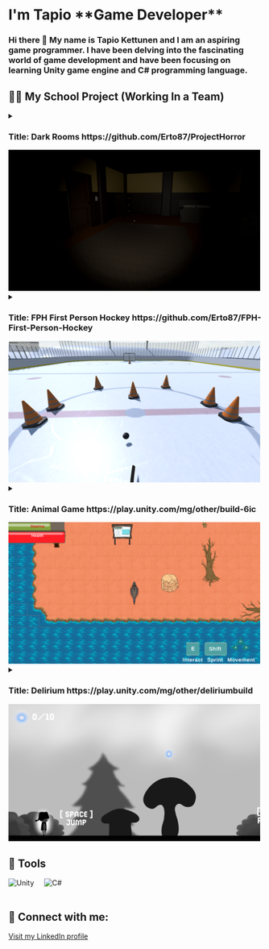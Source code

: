 <h1>I'm Tapio <strong>**Game Developer**</strong></h1>
<h3>Hi there 👋 My name is Tapio Kettunen and I am an aspiring game programmer. I have been delving into the fascinating world of game development and have been focusing on learning Unity game engine and C# programming language.</h3>

<h2>👨‍💻 My School Project (Working In a Team)</h2>
<details>
<summary><h3>Title: Dark Rooms https://github.com/Erto87/ProjectHorror</h3><img alt="DarkRooms" width="500px" src="https://raw.githubusercontent.com/Erto87/Erto87/main/DarkRooms.png"/></summary>

<details>
<summary><h3>Example code I made for examining game objects in game</h3></summary>
  
```
public class Examine : MonoBehaviour
{
    Camera mainCam;//Camera Object Will Be Placed In Front Of
    GameObject clickedObject;//Currently Clicked Object
    public PauseAndInventoryMenu pauseAndInventoryMenu;

    //Holds Original Postion And Rotation So The Object Can Be Replaced Correctly
    Vector3 originaPosition;
    Vector3 originalRotation;

    //If True Allow Rotation Of Object
    public bool examineMode;
    // Controls the speed of the zoom
    private float scrollSpeed = 10f;
    

    void Start()
    {
        mainCam = Camera.main;// Get the main camera in the scene
        examineMode = false;// Set examine mode to false at the start
        pauseAndInventoryMenu = FindObjectOfType<PauseAndInventoryMenu>();
    }

    private void Update()
    {
        //ClickObject();//Decide What Object To Examine

        TurnObject();//Allows Object To Be Rotated

        ExitExamineMode();//Returns Object To Original Postion

        ZoomCamera();// Zoom camera
    }

    void ZoomCamera()
    {
        if (examineMode == true)  // Only zoom if in examine mode
        {
            if (mainCam.orthographic)// If the camera is in orthographic mode
            {
                mainCam.orthographicSize -= Input.GetAxis("Mouse ScrollWheel") * scrollSpeed;// Zoom in/out based on scroll wheel input
            }
            else 
            {
                mainCam.fieldOfView -= Input.GetAxis("Mouse ScrollWheel") * scrollSpeed; // Zoom in/out based on scroll wheel input
            }
        }
    }

    void ClickObject()
    {
        if (Input.GetKeyDown(KeyCode.F) && examineMode == false)// Check if F key is pressed and not already in examine mode
        {
            // Find the center of the screen in world space
            Vector3 screenCenter = new Vector3(mainCam.pixelWidth / 2f, mainCam.pixelHeight / 2f, 1f);
            Vector3 worldCenter = mainCam.ScreenToWorldPoint(screenCenter);

            // Cast a ray from the center of the screen forward
            RaycastHit hit;
            Ray ray = new Ray(worldCenter, mainCam.transform.forward);
            //Ray ray = mainCam.ScreenPointToRay(Input.mousePosition);

            // If the ray hits an object with the "Item" tag
            if (Physics.Raycast(ray, out hit))
            {
                if (hit.transform.tag == "Item")
                {
                    //ClickedObject Will Be The Object Hit By The Raycast
                    clickedObject = hit.transform.gameObject;

                    //Save The Original Postion And Rotation
                    originaPosition = clickedObject.transform.position;
                    originalRotation = clickedObject.transform.rotation.eulerAngles;

                    //Now Move Object In Front Of Camera
                    clickedObject.transform.position = mainCam.transform.position + (transform.forward * 1f);

                    //Pause The Game
                    Time.timeScale = 0;

                    //Turn Examine Mode To True
                    examineMode = true;
                }
            }
        }
    }

    void TurnObject()
    {
        if (Input.GetMouseButton(0) && examineMode)// Check if left mouse button is held down and in examine mode
        {
            float rotationSpeed = 15;

            // Get mouse movement and rotate the object accordingly
            float xAxis = Input.GetAxis("Mouse X") * rotationSpeed;
            float yAxis = Input.GetAxis("Mouse Y") * rotationSpeed;

            clickedObject.transform.Rotate(Vector3.up, -xAxis, Space.World);
            clickedObject.transform.Rotate(Vector3.right, yAxis, Space.World);
        }
    }

    void ExitExamineMode()
    {
        // If the player is currently examining an object and there is no other object currently selected,
        // or if the right mouse button is being held down and the game is not paused, continue with the examine mode.
        if (examineMode && clickedObject == null || Input.GetMouseButton(1) && pauseAndInventoryMenu.gameIsPaused == false)
        {
            mainCam.fieldOfView = 60f;
            //Reset Object To Original Position

            if (clickedObject != null)
            {
                clickedObject.transform.position = originaPosition;
                clickedObject.transform.eulerAngles = originalRotation;
            }
           
            //Unpause Game
            Time.timeScale = 1;

            //Return To Normal State
            examineMode = false;

        }
    }
}
```

</details>

Genre: Horror survival

Reference games: Resident Evil, Amnesia

Game Elements: Light & Dark environment, flashlight, inventory, items to collect

Player: SinglePlayer

Technical Form: 3D 1920x1080

View: First Person

Version Control: Unity 2022.1.22f1

Platform: PC

Language: C#

Device: PC

Gameplay: In this game, the player finds themselves trapped in a haunted hotel, mansion, or house and must find a way to escape while evading a terrifying presence that is determined to kill them. The player must utilize light sources, such as a flashlight, to navigate through the environment and gather essential items to aid their progression.

Controls: The player will use the WASD keys for movement and the mouse for camera control. Controller support will also be implemented.

Story: The player assumes the role of a visitor who becomes trapped inside the hotel, mansion, or house due to an unknown force that prevents them from leaving.

Game Mechanics:

Stealth: The player must avoid detection by the malevolent presence by utilizing environmental hiding spots and cover.
Puzzle Solving: To progress and find an escape route, the player must solve various puzzles.
Exploration: The player needs to thoroughly explore the environment to unveil the building's history and discover valuable items.
UI Design: The game's user interface (UI) will have a minimalist design.

This Game Design Document outlines the key aspects of the Project Horror Game, including its genre, references, gameplay mechanics, controls, story, and technical details. It serves as a roadmap and reference for the development team to ensure a cohesive and immersive horror survival experience.
</details>

<details>
<summary><h3>Title: FPH First Person Hockey https://github.com/Erto87/FPH-First-Person-Hockey</h3><img alt="FPH" width="500px" src="https://raw.githubusercontent.com/Erto87/Erto87/main/FPH.png"/></summary>

<details>
<summary><h3>Example code I made for following game time</h3></summary>
  
```
public class TimerController : NetworkBehaviour
{
    public static TimerController instance;  // Singleton instance of the TimerController
    public TextMeshPro timerText, timerText2;  // Text objects to display the timer
    public float timer = 300.0f;  // Initial timer value
    //public bool isTimer = false;
    public NetworkVariable<bool> isTimer = new NetworkVariable<bool>(false, NetworkVariableReadPermission.Everyone);  // Network variable to synchronize the timer across the network

    //public NetworkVariable<bool> playReplay = new NetworkVariable<bool>(false, NetworkVariableReadPermission.Everyone);
    public bool playReplay;  // Bool to control replay functionality
    public bool playReplayOnce;  // Bool to ensure replay is started only once

    public GameObject playerCamera;  // Reference to the player camera object
    public NetworkVariable<bool> endOfPeriod = new NetworkVariable<bool>(false, NetworkVariableReadPermission.Everyone);  // Network variable to indicate the end of the period

    void Start()
    {
        playReplayOnce = false;
        //StartTimer();
        instance = this;  // Assign the singleton instance
        //isTimer.Value = false;
    }

    void Update()
    {
        HandleTimer();  // Update the timer logic
    }

    // Display the current time on the timer text objects
    void DisplayTime()
    {
        int minutes = Mathf.FloorToInt(timer / 60.0f);  // Calculate the minutes
        int seconds = Mathf.FloorToInt(timer - minutes * 60);  // Calculate the seconds
        timerText.text = string.Format("{0:00}:{1:00}", minutes, seconds);  // Update the timer text
        timerText2.text = string.Format("{0:00}:{1:00}", minutes, seconds);  // Update the secondary timer text
    }

    // Start the timer
    public void StartTimer()
    {
        playReplayOnce = false;
        playReplay = false;
        timerText.color = Color.green;  // Set the timer text color to green
        timerText2.color = Color.green;  // Set the secondary timer text color to green
        if (IsServer)
        {
            isTimer.Value = true;  // Set the isTimer network variable to true on the server
        }
    }

    // Stop the timer
    public void StopTimer()
    {
        timerText.color = Color.red;  // Set the timer text color to red
        timerText2.color = Color.red;  // Set the secondary timer text color to red
        if (IsServer)
        {
            isTimer.Value = false;  // Set the isTimer network variable to false on the server
        }
        if (!playReplayOnce)
        {
            StartCoroutine(StartReplay());  // Start the replay coroutine
            StartCoroutine(StopReplay());  // Start the stop replay coroutine
            playReplayOnce = true;  // Set the playReplayOnce bool to true
        }
    }

    // Reset the timer to its initial value
    public void ResetTimer()
    {
        timer = 300.0f;  // Reset the timer value
        DisplayTime();  // Update the timer display
        StartTimer();  // Start the timer
    }

    // End the current period
    public void EndOfPeriod()
    {
        if (IsServer)
        {
            endOfPeriod.Value = true;  // Set the endOfPeriod network variable to true on the server
        }
        timerText.ToString();  // Convert the timer text to a string
        timerText.color = Color.red;  // Set the timer text color to red
        if (IsHost)
        {
            isTimer.Value = false;  // Set the isTimer network variable to false on the host
        }
        StartCoroutine(ShowEndOfPeriod());  // Start the show end of period coroutine
    }

    // Handle the timer countdown and check if the period has ended
    void HandleTimer()
    {
        if (isTimer.Value)
        {
            timer -= Time.deltaTime;  // Decrease the timer value based on deltaTime
            DisplayTime();  // Update the timer display
        }

        if (timer <= 0f)
        {
            timerText.text = string.Format("00:00");  // Set the timer text to "00:00"
            timerText2.text = string.Format("00:00");  // Set the secondary timer text to "00:00"
            EndOfPeriod();  // End the current period
        }
    }

    // Coroutine to start the replay
    public IEnumerator StartReplay()
    {
        Debug.Log("StartReplay");
        yield return new WaitForSeconds(3);  // Wait for 3 seconds
        PuckManager.Instance.DestroyAllPucks();  // Destroy all pucks in the PuckManager
        playReplay = true;  // Set the playReplay bool to true
        Debug.Log("Replay Started");
    }

    // Coroutine to stop the replay
    public IEnumerator StopReplay()
    {
        Debug.Log("StopReplay");
        yield return new WaitForSeconds(7);  // Wait for 7 seconds
        playReplay = false;  // Set the playReplay bool to false
        playReplayOnce = false;  // Reset the playReplayOnce bool
        Debug.Log("Replay Stopped");
    }

    // Coroutine to show the end of the period
    public IEnumerator ShowEndOfPeriod()
    {
        if (IsServer)
        {
            endOfPeriod.Value = true;  // Set the endOfPeriod network variable to true on the server
        }
        yield return new WaitForSeconds(3);  // Wait for 3 seconds
        playerCamera.gameObject.SetActive(false);  // Deactivate the player camera
    }
}
```

</details>

FPH (First Person Hockey) is a sports game developed using Unity and programmed in C#. The game offers both an online mode and a training mode. FPH falls under the sports genre with semi-realistic gameplay mechanics, providing an immersive first-person perspective.

Controls:
Movement: Players navigate the game environment using the WASD keys on the keyboard (support xbox controller).
Camera: The camera follows the player's head movements, simulating a first-person perspective. The mouse is used to control the camera direction and aim.
Actions: shooting and passing are performed using mouse clicks and keyboard inputs.

Game Modes:
Online Mode: Players can connect with opponents online.
Training Mode: Single player training.


</details>


<details>
<summary><h3>Title: Animal Game https://play.unity.com/mg/other/build-6ic</h3><img alt="AnimalGame" width="500px" src="https://raw.githubusercontent.com/Erto87/Erto87/main/AnimalGame.png"/></summary>

<details>
<summary><h3>Example code I made for sprinting</h3></summary>
  
```
public class PlayerSprintHandler : MonoBehaviour
{
    public Slider staminaBar;  // Reference to the UI slider that displays stamina

    private int maxStamina = 100;  // Maximum stamina value
    [HideInInspector] public int currentStamina;  // Current stamina value (hidden in the Inspector)

    private WaitForSeconds regenTick = new WaitForSeconds(0.1f);  // Wait time between stamina regeneration ticks
    private Coroutine regen;  // Coroutine for stamina regeneration

    public static PlayerSprintHandler instance;  // Static reference to the PlayerSprintHandler instance

    private void Awake()
    {
        instance = this;  // Set the static instance reference to this script
    }

    void Start()
    {
        currentStamina = maxStamina;  // Set the current stamina to the maximum value
        staminaBar.maxValue = maxStamina;  // Set the maximum value of the stamina bar UI
        staminaBar.value = maxStamina;  // Set the initial value of the stamina bar UI to maximum
    }

    public void UseStamina(int amount)
    {
        if (currentStamina - amount >= 0)  // Check if there's enough stamina to use
        {
            currentStamina -= amount;  // Decrease the current stamina by the specified amount
            staminaBar.value = currentStamina;  // Update the stamina bar UI

            if (regen != null)
                StopCoroutine(regen);  // Stop the stamina regeneration coroutine if it's already running

            regen = StartCoroutine(RegenStamina());  // Start the stamina regeneration coroutine
        }
        else
        {
            Debug.Log("OUT OF STAMINA");  // Output a debug message indicating that there's not enough stamina
        }
    }

    private IEnumerator RegenStamina()
    {
        yield return new WaitForSeconds(2);  // Wait for 2 seconds before starting the stamina regeneration

        while (currentStamina < maxStamina)  // Continue the loop until stamina reaches the maximum value
        {
            currentStamina += maxStamina / 100;  // Increment the stamina by a percentage of the maximum value
            staminaBar.value = currentStamina;  // Update the stamina bar UI
            yield return regenTick;  // Wait for the specified time before the next regeneration tick
        }

        regen = null;  // Set the stamina regeneration coroutine reference to null when regeneration is complete
    }
}
```

</details>



What is it?
The project is a 2D top-down action game played as an animal, showcasing the life of the animal with information about it. It will be a browser game.

Gameplay mechanics
The player chooses a continent with an animal on the world map. After that, the player gets to play as the animal in a top-down view, gathering food and avoiding dangers until reaching the finish line.

The maps are freeroam areas.

The player will find information "pop-ups" in the form of signs, providing details about the playable animal, its environment, and the threats it faces. At the end of each level, there will be a quiz based on the information pop-ups. Points are awarded for correct quiz answers.

The quiz will be located at the center of the map and won't allow the player to answer it if they haven't found all the information pop-ups. It will notify how many are still missing.

The player moves by WASD.

Enemies will patrol the level, attacking the player if they get close enough.

Food pickups heal the player.
Art style
The art style will be cartoon-like, with large colorful assets to appeal to children. The character art will be in a top-down perspective, while the environmental art will be partially top-down and partially side view.

</details>

<details>
<summary><h3>Title: Delirium https://play.unity.com/mg/other/deliriumbuild</h3><img alt="Delirium" width="500px" src="https://raw.githubusercontent.com/Erto87/Erto87/main/Delirium.png"/></summary>

<details>
<summary><h3>Example code I made for collectables</h3></summary>
  
```
public class ScoreManager : MonoBehaviour
{
    public static ScoreManager instance;
    public TextMeshProUGUI text;
    public int score;

    // Start is called before the first frame update
    void Start()
    {
        if (instance == null)
        {
            instance = this;
        }
    }

    // Update is called once per frame
    void Update()
    {

    }

    public void ChangeScore(int orbValue)
    {
        score += orbValue;
        text.text = score.ToString() + "/10";
    }
}

public class Orb : MonoBehaviour
{
    public int orbValue = 1;

    private void OnTriggerEnter2D(Collider2D other)
    {
        if (other.gameObject.CompareTag("Player"))
        {
            ScoreManager.instance.ChangeScore(orbValue);
            orbValue = 0;
        }
    }
}

```

</details>

Delirium is inspired by Limbo and is a 2D platformer where the player's goal is to survive and reach end of the level. Player controls a small character in a dark and eerie environment and must collect glowing orbs. However, the journey is not easy as there are two different types of enemies that attempt to impede the player's progress.
</details>
  
<h2>🧰 Tools</h2>
<div style="display:flex;">
  <div style="margin-right:20px;">
    <img alt="Unity" width="100px" src="https://upload.wikimedia.org/wikipedia/commons/8/8a/Official_unity_logo.png"/>
  </div>
  <div>
    <img alt="C#" width="100px" src="https://upload.wikimedia.org/wikipedia/commons/4/4f/Csharp_Logo.png"/>
  </div>
</div>
<br />

<h2>🤳 Connect with me:</h2>
<a href="https://www.linkedin.com/in/tapio-kettunen-aa46a21b4" target="_blank">Visit my LinkedIn profile</a>



<!--
**Erto87/Erto87** is a ✨ _special_ ✨ repository because its `README.md` (this file) appears on your GitHub profile.

Here are some ideas to get you started:

- 🔭 I’m currently working on ...
- 🌱 I’m currently learning ...
- 👯 I’m looking to collaborate on ...
- 🤔 I’m looking for help with ...
- 💬 Ask me about ...
- 📫 How to reach me: ...
- 😄 Pronouns: ...
- ⚡ Fun fact: ...
-->
